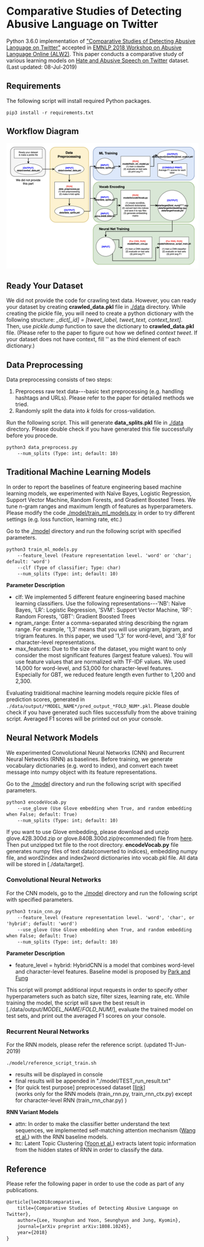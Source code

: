 # Comparative Studies of Detecting Abusive Language on Twitter

Python 3.6.0 implementation of ["Comparative Studies of Detecting Abusive Language on Twitter"](http://arxiv.org/abs/1808.10245) accepted in <a href="http://emnlp2018.org/program/workshops/">EMNLP 2018 Workshop on Abusive Language Online (ALW2)</a>.
This paper conducts a comparative study of various learning models on [Hate and Abusive Speech on Twitter](https://github.com/ENCASEH2020/hatespeech-twitter) dataset.
(Last updated: 08-Jul-2019)

## Requirements
The following script will install required Python packages.

```
pip3 install -r requirements.txt
```

## Workflow Diagram
![alt text](workflow.png)

## Ready Your Dataset
We did not provide the code for crawling text data. However, you can ready your dataset by creating **crawled_data.pkl** file in [./data](./data) directory. While creating the pickle file, you will need to create a python dictionary with the following structure: *_dict[_id] = [tweet_label, tweet_text, context_text]*. Then, use *pickle.dump* function to save the dictionary to **crawled_data.pkl** file. (Please refer to the paper to figure out how we defined *context tweet*. If your dataset does not have context, fill '' as the third element of each dictionary.)

## Data Preprocessing
Data preprocessing consists of two steps:
1. Preprocess raw text data---basic text preprocessing (e.g. handling hashtags and URLs). Please refer to the paper for detailed methods we tried.
2. Randomly split the data into *k* folds for cross-validation.

Run the following script. This will generate **data_splits.pkl** file in [./data](./data) directory. Please double check if you have generated this file successfully before you procede.

```
python3 data_preprocess.py
	--num_splits (Type: int; default: 10)
```

## Traditional Machine Learning Models
In order to report the baselines of feature engineering based machine learning models, we experimented with Naïve Bayes, Logistic Regression, Support Vector Machine, Random Forests, and Gradient Boosted Trees. We tune n-gram ranges and maximum length of features as hyperparameters. Please modify the code [./model/train_ml_models.py](./model/train_ml_models.py) in order to try different settings (e.g. loss function, learning rate, etc.)

Go to the [./model](./model) directory and run the following script with specified parameters.

```
python3 train_ml_models.py
	--feature_level (Feature representation level. 'word' or 'char'; default: 'word')
	--clf (Type of classifier; Type: char)
	--num_splits (Type: int; default: 10)
```

**Parameter Description**
+ clf: We implemented 5 different feature engineering based machine learning classifiers. Use the following representations---'NB': Naïve Bayes, 'LR': Logistic Regression, 'SVM': Support Vector Machine, 'RF': Random Forests, 'GBT': Gradient Boosted Trees
+ ngram_range: Enter a comma-separated string describing the ngram range. For example, '1,3' means that you will use unigram, bigram, and trigram features. In this paper, we used '1,3' for word-level, and '3,8' for character-level representations.
+ max_features: Due to the size of the dataset, you might want to only consider the most significant features (largest feature values). You will use feature values that are normalized with TF-IDF values. We used 14,000 for word-level, and 53,000 for character-level features. Especially for GBT, we reduced feature length even further to 1,200 and 2,300.

Evaluating traiditional machine learning models require pickle files of prediction scores, generated in `./data/output/*MODEL_NAME*/pred_output_*FOLD_NUM*.pkl`. Please double check if you have generated such files successfully from the above training script.
Averaged F1 scores will be printed out on your console.

## Neural Network Models
We experimented Convolutional Neural Networks (CNN) and Recurrent Neural Networks (RNN) as baselines. Before training, we generate vocabulary dictionaries (e.g. word to index), and convert each tweet message into numpy object with its feature representations.

Go to the [./model](./model) directory and run the following script with specified parameters.

```
python3 encodeVocab.py
	--use_glove (Use Glove embedding when True, and random embedding when False; default: True)
	--num_splits (Type: int; default: 10)
```

If you want to use Glove embedding, please download and unzip glove.42B.300d.zip or glove.840B.300d.zip(recommended) file from [here](https://nlp.stanford.edu/projects/glove/). Then put unzipped txt file to the root directory.
**encodeVocab.py** file generates numpy files of text data(converted to indices), embedding numpy file, and word2index and index2word dictionaries into vocab.pkl file. All data will be stored in [./data/target].

### Convolutional Neural Networks
For the CNN models, go to the [./model](./model) directory and run the following script with specified parameters.

```
python3 train_cnn.py
	--feature_level (Feature representation level. 'word', 'char', or 'hybrid'; default: 'word')
	--use_glove (Use Glove embedding when True, and random embedding when False; default: True)
	--num_splits (Type: int; default: 10)
```

**Parameter Description**
+ feature_level = hybrid: HybridCNN is a model that combines word-level and character-level features. Baseline model is proposed by [Park and Fung](https://arxiv.org/abs/1706.01206)

This script will prompt additional input requests in order to specify other hyperparameters such as batch size, filter sizes, learning rate, etc. While training the model, the script will save the best result in [./data/output/*MODEL_NAME*/*FOLD_NUM*/], evaluate the trained model on test sets, and print out the averaged F1 scores on your console.

### Recurrent Neural Networks
For the RNN models, please refer the reference script. (updated 11-Jun-2019)

```
./model/reference_script_train.sh
```

- results will be displayed in console 
- final results will be appended in "./model/TEST_run_result.txt" 
- [for quick test purpose] preprocessed dataset [<a href="http://milabfile.snu.ac.kr:16000/share-EMNLP-WS-18_abusive/data.tar.gz">link</a>] <br> 
(works only for the RNN models (train_rnn.py, train_rnn_ctx.py) except for character-level RNN (train_rnn_char.py) )

**RNN Variant Models**
+ attn: In order to make the classifier better understand the text sequences, we implemented self-matching attention mechanism ([Wang et al.](http://www.aclweb.org/anthology/P17-1018)) with the RNN baseline models.
+ ltc: Latent Topic Clustering ([Yoon et al.](https://arxiv.org/abs/1710.03430)) extracts latent topic information from the hidden states of RNN in order to classify the data.

## Reference
Please refer the following paper in order to use the code as part of any publications.

```
@article{lee2018comparative,
	title={Comparative Studies of Detecting Abusive Language on Twitter},
	author={Lee, Younghun and Yoon, Seunghyun and Jung, Kyomin},
	journal={arXiv preprint arXiv:1808.10245},
	year={2018}
}
```
